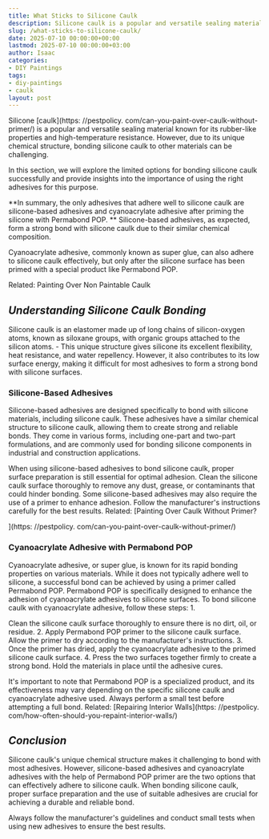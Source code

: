 ```yaml
---
title: What Sticks to Silicone Caulk
description: Silicone caulk is a popular and versatile sealing material known for its rubber-like properties and high-temperature resistance.
slug: /what-sticks-to-silicone-caulk/
date: 2025-07-10 00:00:00+00:00
lastmod: 2025-07-10 00:00:00+03:00
author: Isaac
categories:
- DIY Paintings
tags:
- diy-paintings
- caulk
layout: post
---
```


Silicone [caulk](https: //pestpolicy. com/can-you-paint-over-caulk-without-primer/) is a popular and versatile sealing material known for its rubber-like properties and high-temperature resistance. However, due to its unique chemical structure, bonding silicone caulk to other materials can be challenging.

In this section, we will explore the limited options for bonding silicone caulk successfully and provide insights into the importance of using the right adhesives for this purpose.

**In summary, the only adhesives that adhere well to silicone caulk are silicone-based adhesives and cyanoacrylate adhesive after priming the silicone with Permabond POP. ** Silicone-based adhesives, as expected, form a strong bond with silicone caulk due to their similar chemical composition.

Cyanoacrylate adhesive, commonly known as super glue, can also adhere to silicone caulk effectively, but only after the silicone surface has been primed with a special product like Permabond POP.

Related: Painting Over Non Paintable Caulk

##  *Understanding Silicone Caulk Bonding*

Silicone caulk is an elastomer made up of long chains of silicon-oxygen atoms, known as siloxane groups, with organic groups attached to the silicon atoms. - This unique structure gives silicone its excellent flexibility, heat resistance, and water repellency. However, it also contributes to its low surface energy, making it difficult for most adhesives to form a strong bond with silicone surfaces.

###  **Silicone-Based Adhesives**

Silicone-based adhesives are designed specifically to bond with silicone materials, including silicone caulk. These adhesives have a similar chemical structure to silicone caulk, allowing them to create strong and reliable bonds. They come in various forms, including one-part and two-part formulations, and are commonly used for bonding silicone components in industrial and construction applications.

When using silicone-based adhesives to bond silicone caulk, proper surface preparation is still essential for optimal adhesion. Clean the silicone caulk surface thoroughly to remove any dust, grease, or contaminants that could hinder bonding. Some silicone-based adhesives may also require the use of a primer to enhance adhesion. Follow the manufacturer's instructions carefully for the best results. Related: [Painting Over Caulk Without Primer?

](https: //pestpolicy. com/can-you-paint-over-caulk-without-primer/)

###  **Cyanoacrylate Adhesive with Permabond POP**

Cyanoacrylate adhesive, or super glue, is known for its rapid bonding properties on various materials. While it does not typically adhere well to silicone, a successful bond can be achieved by using a primer called Permabond POP. Permabond POP is specifically designed to enhance the adhesion of cyanoacrylate adhesives to silicone surfaces. To bond silicone caulk with cyanoacrylate adhesive, follow these steps: 1.

Clean the silicone caulk surface thoroughly to ensure there is no dirt, oil, or residue. 2. Apply Permabond POP primer to the silicone caulk surface. Allow the primer to dry according to the manufacturer's instructions. 3. Once the primer has dried, apply the cyanoacrylate adhesive to the primed silicone caulk surface. 4. Press the two surfaces together firmly to create a strong bond. Hold the materials in place until the adhesive cures.

It's important to note that Permabond POP is a specialized product, and its effectiveness may vary depending on the specific silicone caulk and cyanoacrylate adhesive used. Always perform a small test before attempting a full bond. Related: [Repairing Interior Walls](https: //pestpolicy. com/how-often-should-you-repaint-interior-walls/)

##  *Conclusion*

Silicone caulk's unique chemical structure makes it challenging to bond with most adhesives. However, silicone-based adhesives and cyanoacrylate adhesives with the help of Permabond POP primer are the two options that can effectively adhere to silicone caulk. When bonding silicone caulk, proper surface preparation and the use of suitable adhesives are crucial for achieving a durable and reliable bond.

Always follow the manufacturer's guidelines and conduct small tests when using new adhesives to ensure the best results.
